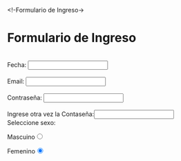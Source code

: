 <!Proyecto1->
<!-Formulario de Ingreso-> 

<!DOCTYPE html>

<html>

<head>
<title>HTML Tutorial</title>
</head>

<body>

<hgroup> <h1>Formulario de Ingreso </h1></hgroup>

<br>
Fecha: <input type="datetime" name="fecha">
<br><br>
Email: <input type="email" name="correo">
<br><br>Contrase&ntilde;a: <input type="password" name="contraseña" >
<br><br>Ingrese otra vez la Contase&ntilde;a:<input type="password" name="contraseña2" >
<br>
Seleccione sexo:
<br>

Mascuino<input name="Sexo" type="radio" id="Sex" value="Masculino">

Femenino<input name="Sexo" type="radio" id="Sex" value="Femenino" checked>
 



</body>
</html>
